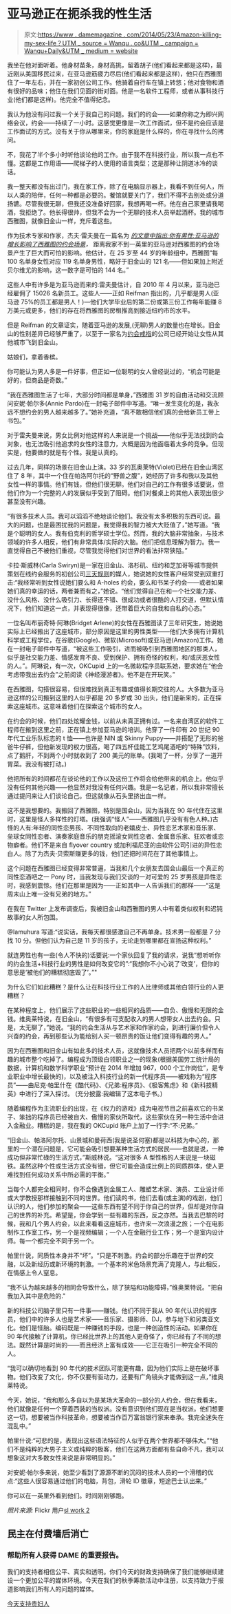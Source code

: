 # 亚马逊正在扼杀我的性生活

> 原文:[https://www . damemagazine . com/2014/05/23/Amazon-killing-my-sex-life？UTM _ source = Wanqu . co&UTM _ campaign = Wanqu+Daily&UTM _ medium = website](https://www.damemagazine.com/2014/05/23/amazon-killing-my-sex-life?utm_source=wanqu.co&utm_campaign=Wanqu+Daily&utm_medium=website)

我坐在他对面听着。他身材苗条，身材高挑，留着胡子(他们看起来都是这样)，最近刚从美国移民过来，在亚马逊筋疲力尽后(他们看起来都是这样)，他只在西雅图住了一年左右，并在一家初创公司工作。他骑着自行车在镇上转悠；他对食物和酒有很好的品味；他住在我们见面的街对面。他是一名软件工程师，或者从事科技行业(他们都是这样)。他完全不值得纪念。

我认为他没有问过我一个关于我自己的问题。我们的约会——如果你称之为即兴网络会议，约会——持续了一小时。这感觉更像是一次工作面试，但不是约会应该是工作面试的方式。没有关于你从哪里来，你的家庭是什么样的，你在寻找什么的拷问。

不，我花了半个多小时听他谈论他的工作。由于我不在科技行业，所以我一点也不懂。这都是工作用语——爬梯子的人使用的语言类型；这是那种让阴道冰冷的谈话。

我一整天都没有出过门，我在家工作，除了在电脑显示器上，我看不到任何人，所以人类的陪伴，任何一种都是必要的。餐馆就要关门了，我们不得不去别处或分道扬镳。尽管我很无聊，但我还没准备好回家，我想再喝一杯。他在自己家里请我喝酒，我拒绝了。他长得很帅，但我不会为一个无聊的技术人员举起酒杯。我的城市西雅图，就像旧金山一样，充斥着这些。

作为技术专家和作家，杰夫·雷夫曼在一篇名为 *[的文章中指出:你有男性:亚马逊的增长影响了西雅图的约会场景](https://jeffreifman.com/2014/05/12/youve-got-male-amazons-growth-impacting-seattle-dating-scene/)，* 距离我家不到一英里的亚马逊对西雅图的约会场景产生了巨大而可怕的影响。他估计，在 25 岁至 44 岁的年龄组中，西雅图“每 100 名单身女性对应 119 名单身男性，略好于旧金山的 121 名——但如果加上附近贝尔维尤的影响，这一数字是可怕的 144 名。”

这些人中有许多是为亚马逊而来的:雷夫曼估计，自 2010 年 4 月以来，亚马逊已经雇佣了 15026 名新员工。这些人——正如 Reifman 指出的，几乎都是男人(亚马逊 75%的员工都是男人！)—他们大学毕业后的第二份或第三份工作每年能赚 8 万美元或更多，他们的存在将西雅图的房租推高到接近纽约市的水平。

但是 Reifman 的文章证实，随着亚马逊的发展,(无聊)男人的数量也在增长。旧金山的性别差异已经够严重了，以至于一家名为[约会戒指](https://www.thedatingring.com/)的公司已经开始让女性从其他城市飞到旧金山。

姑娘们，拿着香槟。

你可能认为男人多是一件好事，但正如一位聪明的女人曾经说过的，“机会可能是好的，但商品是奇数。”

“我在西雅图生活了七年，大部分时间都是单身，”西雅图 31 岁的自由活动和交流顾问安妮·帕尔多(Annie Pardo)在一封电子邮件中写道。“唯一发生变化的是，我永远不想约会的男人越来越多了。”她补充道，“真不敢相信他们真的会给新员工带上书包。”

对于雷夫曼来说，男女比例对他这样的人来说是一个挑战——他似乎无法找到约会对象，也无法吸引他追求的女性的注意力，大概是因为他面临着太多的竞争。但现实是，他要做的就是有个性。我是认真的。

过去几年，同样的场景在旧金山上演。33 岁的瓦奥莱特(Violet)已经在旧金山湾区住了 8 年，其中一个住在帕洛阿尔托的“野兽之腹”，她经历了许多和我以及其他女性一样的事情。他们有钱，但他们很无聊。他们对自己的工作有很多话要说，但他们作为一个完整的人的发展似乎受到了阻碍。他们对餐桌上的其他人表现出很少甚至没有兴趣。

“有很多技术人员。我可以滔滔不绝地谈论他们。我没有太多积极的东西可说。最大的问题，也是最困扰我的问题是，我觉得我的智力被大大贬值了，”她写道。“我是个聪明的女人。我有伯克利的哲学硕士学位。然而，我的大脑非常抽象，与技术领域的许多人相反，他们有非常具体/实际的大脑。他们把信息理解为智力。我一直觉得自己不被他们重视，尽管我觉得他们对世界的看法非常狭隘。”

卡拉·斯威林(Carla Swiryn)是一家在旧金山、洛杉矶、纽约和芝加哥等城市提供策划在线约会服务的初创公司[三天规则](https://www.threedayrule.com/about)的媒人，她说她的女性客户经常受到双重打击:“我经常听到女性说她们要么和 A-holes 约会，要么和书呆子约会——或者如果她们真的幸运的话，两者兼而有之，”她说。“他们觉得自己在和一个社交能力差、没什么风格、没什么吸引力、长得还不错、很成功或者很酷的人打交道，但默认情况下，他们知道这一点，并表现得很像，还带着巨大的自我和自私的心态。”

一位名叫布丽奇特·阿琳(Bridget Arlene)的女性在西雅图读了三年研究生，她说她实际上已经搬出了这座城市，部分原因是这里的男性类型——他们大多拥有计算机科学或工程学位，在谷歌(Google)、微软(Microsoft)或亚马逊(Amazon)工作。她在一封电子邮件中写道，“被这些工作吸引，进而被吸引到西雅图地区的那类人，似乎是社交能力差、情感发育不良、受到保护、拥有奇怪的权利，和/或厌恶女性的人。”。阿琳说，有一次，OKCupid 上的一名微软程序员联系她，要求她在“他会考虑带我出去约会”之前阅读《神经漫游者》。他不是在开玩笑。”

在西雅图，勾搭很容易，但很难找到真正有趣或值得长期交往的人。大多数为亚马逊这样的公司搬到这里的人似乎都是 20 多岁或 30 出头，他们是新来的，正在探索这座城市。这意味着他们在探索这个城市的女人。

在约会的时候，他们四处炫耀金钱，以前从未真正拥有过。一名来自湾区的软件工程师在搬到这里之前，正在镇上参加亚马逊的培训。他穿了一件印有 20 世纪 90 年代工业乐队标志的 t 恤——也许是 NIN 或 Skinny Puppy——并搭配了无形的爸爸牛仔裤，但他新发现的权力很高，喝了四五杯佳能工艺鸡尾酒吧的“特殊”饮料，点了鹅肝，不到两个小时就收到了 200 美元的账单。(我喝了一杯，分享了一道开胃菜。我没有被打动。)

他把所有的时间都花在谈论他的工作以及这份工作将会给他带来的机会上。他似乎没有任何其他兴趣——他显然对我没有任何兴趣。我是一名记者，所以我非常擅长通过提问来让人们谈论自己。但这就像从石头里挤出血一样。

这不是我想要的。我搬回了西雅图，特别是国会山，因为当我在 90 年代住在这里时，这里是怪人多样性的灯塔。(我强调“怪人”——西雅图几乎没有有色人种。)古怪的人有:年轻的同性恋男孩、不同性取向的老嬉皮士、异性恋艺术家和音乐家、垒球女同性恋者、演奏家庭音乐的朋克摇滚女同性恋者、金属音乐家、狂欢者或恋物癖者。他们不是来自 flyover country 或加利福尼亚的由软件公司引进的异性恋白人。除了为杰夫·贝索斯赚更多的钱，他们还把时间花在了其他事情上。

这个问题在西雅图已经变得非常普遍，当我和几个女朋友去国会山最后一个真正的同性恋酒吧之一 Pony 时，当我发现与我们交谈的一对可爱的 25 岁男孩是异性恋时，我感到震惊。他们在那里是因为——正如其中一人告诉我们的那样——“这是周末山上唯一没有兄弟的地方。”

在我在 Twitter 上发布调查后，我被旧金山和西雅图的男人中有着类似权利和迟钝故事的女人所包围。

@Iamuhura 写道:“说实话，我每天都很感激自己不再单身。技术男一般都是 7 分找 10 分。但他们认为自己是 11 岁的孩子，无论走到哪里都在宣扬这种权利。”

就连男性也有一些(令人不快的)话要说:一个家伙回复了我的请求，说我“想听听你的约会生活+科技行业的男性是如何改变它的”:“我想你不小心说了‘改变’，但你的意思是‘被他们的糟糕彻底毁了’。”"

为什么它们如此糟糕？是什么让在科技行业工作的人比律师或其他白领行业的人更糟糕？

在某种程度上，他们展示了这些职业的一些相同的品质——自负、傲慢和无限的金钱。维奥莱特说，在旧金山，“有很多有可支配收入的男人想带女人出去约会。只是，太无聊了，”她说。“我的约会生活从与艺术家和作家约会，到进行廉价但令人兴奋的约会，再到那些认为能给别人买一顿昂贵的饭让他们变得有趣的男人。”

因为在西雅图和旧金山有如此多的技术人员，这就像技术人员把两个以前多样而有趣的城市整个吃掉了。编程成为顶级白领职业之一的现象(根据美国劳工统计局的数据，计算机和数学科学职业“预计在 2014 年增加 967，000 个工作岗位”，是专业职业中增长最快的)，以及被注入科技行业的新一代程序员——被戏称为“程序员”——由尼克·帕里什在《酷代码》、《兄弟:程序员》、《极客焦虑》和《新科技精英》中进行了深入探讨。 (充分披露:我编辑了这本电子书。)

随着编程作为主流职业的出现，在《权力的游戏》成为电视节目之前喜欢它的书呆子、笨拙的程序员已经被自大、傲慢的家伙所取代，这些家伙在另一种生活中会进入金融业。糟糕的是，我在我的 OKCupid 账户上加了一行字:“不:兄弟。”

“旧金山、帕洛阿尔托、山景城和曼荷西(我是说圣何塞)都是以科技为中心的，那里的一个潜在问题是，它可能会吸引想要某种生活方式的居民——也就是说，一种成功但非常忙碌的生活方式，”斯威林说。“这对很多 A 型性格的人来说是一块磁铁。虽然这种个性或生活方式没有错，但它可能会造成比例上的同质群体，使人更难找到任何成功关系中所必需的平衡。”

当每个人都完全相同时，你不会像遇到金属工人、雕塑艺术家、演员、工业设计师或大学教授那样接触到不同的世界。他们读的书，他们去看(或主演)的戏剧，他们认识的人，他们参加的聚会——这些东西有望不同于你自己的世界，但却是对你自己的世界的补充。希望是，你会学到一些有趣的东西，反之亦然。当我去巴黎的时候，我和几个男人约会，以此来看看这座城市，也许来一次浪漫之旅；一个在电影制作工作室工作，另一个是视频编辑；一个人在金融行业工作；另一个是室内设计师。每一个都完全不同于另一个。

帕里什说，同质性本身并不“坏”。“只是不刺激。约会的部分乐趣在于世界的交融，以及新经历或新环境的刺激。一个基本的米色场景充满了克隆人，与此相反，在情感上令人窒息。

“我不认为越来越多的相同会导致什么，除了狭隘和功能障碍，”维奥莱特说。"把自我加入其中是危险的."

新的科技公司脑子里只有一件事——赚钱。他们不同于我从 90 年代认识的程序员，他们中的许多人也是艺术家——音乐家、摄影师、DJ，参与地下和另类亚文化。他们是怪胎。编码既是一种赚钱的手段，也是一种创造性的活动。如果你在 90 年代接触了计算机，你已经比世界上的其他人更奇怪了，你已经有了不同的想法。既然计算是时尚的——而且经济上富有成效——它正在吸引一种完全不同的人。

“我可以确切地看到 90 年代的技术团队可能更有趣，因为他们实际上是在破坏事物。他们改变了文化，你不仅要有驱动力，还要有广角镜头才能做到这一点，”维奥莱特说。

今天，她说，“我和那么多自以为是某场大革命的一部分的人约会，但在我看来，他们就像是任何一个穿着西装的当权派。没有意识到他们现在是当权派。他们想要这一切，想要被当作科技革命，想要被当作百万富翁银行家来奉承。我完全迷失在混乱中。”

帕里什说:“可悲的是，表现出这些语法特征的人似乎在两个世界都不够伟大。”“他们不是纯粹的大男子主义或纯粹的极客，他们在这两方面都有些自命不凡，我可以想象这对大多数女性来说是非常明显的。”

对安妮·帕尔多来说，她至少看到了源源不断的沉闷的技术人员的一个滑稽的优点:“这些人很容易通过他们的电脑，背包，滑轮 ID 徽章，短途巴士认出来。”

你可以在一英里外看到他们。时间刚刚够跑。

*照片来源:* Flickr 用户[sl work 2](https://www.flickr.com/photos/slworking/)

## 民主在付费墙后消亡

### 帮助所有人获得 DAME 的重要报告。

我们的支持者相信公平、真实和透明。你们今天的财政支持确保了我们能够继续建设一个更加公平的媒体环境。今天在我们的秋季筹款活动中注册，以支持致力于报道影响我们所有人的问题的媒体。

[今天支持贵妇人](/membership/)
